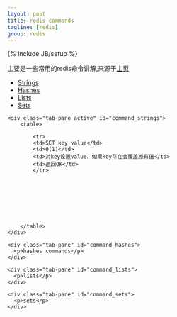 ```yaml
---
layout: post
title: redis commands
tagline: [redis] 
group: redis
---
```

{% include JB/setup %}

<div class="well">主要是一些常用的redis命令讲解,来源于<a href="http://redis.io/commands">主页</a></div>

<div class="tabbable">

  <ul class="nav nav-tabs">
    <li class="active"><a href="#command_strings" data-toggle="tab">Strings</a></li>
    <li><a href="#command_hashes" data-toggle="tab">Hashes</a></li>
	<li><a href="#command_lists" data-toggle="tab">Lists</a></li>
	<li><a href="#command_sets" data-toggle="tab">Sets</a></li>
  </ul>
  
  <div class="tab-content">
  
    <div class="tab-pane active" id="command_strings">
		<table>

			<tr>
			<td>SET key value</td>
			<td>O(1)</td>
			<td>对key设置value，如果key存在会覆盖原有值</td>
			<td>返回OK</td>
			</tr>








		</table>
    </div>
	
    <div class="tab-pane" id="command_hashes">
      <p>hashes commands</p>
    </div>
	
	<div class="tab-pane" id="command_lists">
      <p>lists</p>
    </div>
	
	<div class="tab-pane" id="command_sets">
      <p>sets</p>
    </div>
	
  </div>
</div>